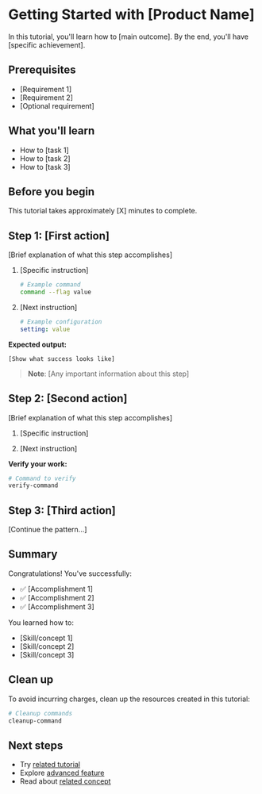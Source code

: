# Getting Started with [Product Name]

In this tutorial, you'll learn how to [main outcome]. By the end, you'll have [specific achievement].

## Prerequisites

- [Requirement 1]
- [Requirement 2]
- [Optional requirement]

## What you'll learn

- How to [task 1]
- How to [task 2]
- How to [task 3]

## Before you begin

This tutorial takes approximately [X] minutes to complete.

## Step 1: [First action]

[Brief explanation of what this step accomplishes]

1. [Specific instruction]

   ```bash
   # Example command
   command --flag value
   ```

2. [Next instruction]

   ```yaml
   # Example configuration
   setting: value
   ```

**Expected output:**

```
[Show what success looks like]
```

> **Note**: [Any important information about this step]

## Step 2: [Second action]

[Brief explanation of what this step accomplishes]

1. [Specific instruction]

2. [Next instruction]

**Verify your work:**

```bash
# Command to verify
verify-command
```

## Step 3: [Third action]

[Continue the pattern...]

## Summary

Congratulations! You've successfully:

- ✅ [Accomplishment 1]
- ✅ [Accomplishment 2]
- ✅ [Accomplishment 3]

You learned how to:

- [Skill/concept 1]
- [Skill/concept 2]
- [Skill/concept 3]

## Clean up

To avoid incurring charges, clean up the resources created in this tutorial:

```bash
# Cleanup commands
cleanup-command
```

## Next steps

- Try [related tutorial](link)
- Explore [advanced feature](link)
- Read about [related concept](link)

